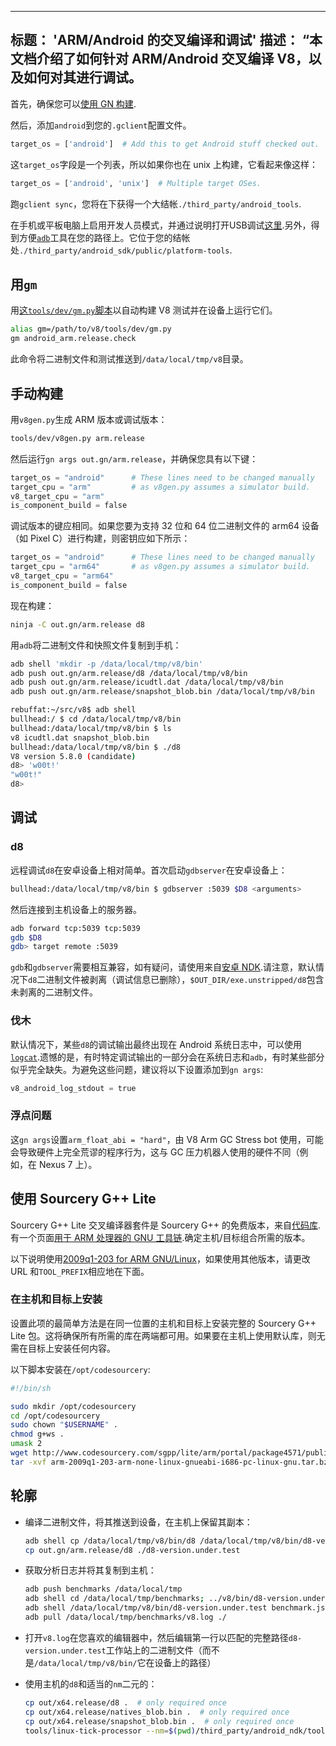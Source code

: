 ***

## 标题： 'ARM/Android 的交叉编译和调试'&#xA;描述： “本文档介绍了如何针对 ARM/Android 交叉编译 V8，以及如何对其进行调试。

首先，确保您可以[使用 GN 构建](/docs/build-gn).

然后，添加`android`到您的`.gclient`配置文件。

```python
target_os = ['android']  # Add this to get Android stuff checked out.
```

这`target_os`字段是一个列表，所以如果你也在 unix 上构建，它看起来像这样：

```python
target_os = ['android', 'unix']  # Multiple target OSes.
```

跑`gclient sync`，您将在下获得一个大结帐`./third_party/android_tools`.

在手机或平板电脑上启用开发人员模式，并通过说明打开USB调试[这里](https://developer.android.com/studio/run/device.html).另外，得到方便[`adb`](https://developer.android.com/studio/command-line/adb.html)工具在您的路径上。它位于您的结帐处`./third_party/android_sdk/public/platform-tools`.

## 用`gm`

用[这`tools/dev/gm.py`脚本](/docs/build-gn#gm)以自动构建 V8 测试并在设备上运行它们。

```bash
alias gm=/path/to/v8/tools/dev/gm.py
gm android_arm.release.check
```

此命令将二进制文件和测试推送到`/data/local/tmp/v8`目录。

## 手动构建

用`v8gen.py`生成 ARM 版本或调试版本：

```bash
tools/dev/v8gen.py arm.release
```

然后运行`gn args out.gn/arm.release`，并确保您具有以下键：

```python
target_os = "android"      # These lines need to be changed manually
target_cpu = "arm"         # as v8gen.py assumes a simulator build.
v8_target_cpu = "arm"
is_component_build = false
```

调试版本的键应相同。如果您要为支持 32 位和 64 位二进制文件的 arm64 设备（如 Pixel C）进行构建，则密钥应如下所示：

```python
target_os = "android"      # These lines need to be changed manually
target_cpu = "arm64"       # as v8gen.py assumes a simulator build.
v8_target_cpu = "arm64"
is_component_build = false
```

现在构建：

```bash
ninja -C out.gn/arm.release d8
```

用`adb`将二进制文件和快照文件复制到手机：

```bash
adb shell 'mkdir -p /data/local/tmp/v8/bin'
adb push out.gn/arm.release/d8 /data/local/tmp/v8/bin
adb push out.gn/arm.release/icudtl.dat /data/local/tmp/v8/bin
adb push out.gn/arm.release/snapshot_blob.bin /data/local/tmp/v8/bin
```

```bash
rebuffat:~/src/v8$ adb shell
bullhead:/ $ cd /data/local/tmp/v8/bin
bullhead:/data/local/tmp/v8/bin $ ls
v8 icudtl.dat snapshot_blob.bin
bullhead:/data/local/tmp/v8/bin $ ./d8
V8 version 5.8.0 (candidate)
d8> 'w00t!'
"w00t!"
d8>
```

## 调试

### d8

远程调试`d8`在安卓设备上相对简单。首次启动`gdbserver`在安卓设备上：

```bash
bullhead:/data/local/tmp/v8/bin $ gdbserver :5039 $D8 <arguments>
```

然后连接到主机设备上的服务器。

```bash
adb forward tcp:5039 tcp:5039
gdb $D8
gdb> target remote :5039
```

`gdb`和`gdbserver`需要相互兼容，如有疑问，请使用来自[安卓 NDK](https://developer.android.com/ndk).请注意，默认情况下`d8`二进制文件被剥离（调试信息已删除），`$OUT_DIR/exe.unstripped/d8`包含未剥离的二进制文件。

### 伐木

默认情况下，某些`d8`的调试输出最终出现在 Android 系统日志中，可以使用[`logcat`](https://developer.android.com/studio/command-line/logcat).遗憾的是，有时特定调试输出的一部分会在系统日志和`adb`，有时某些部分似乎完全缺失。为避免这些问题，建议将以下设置添加到`gn args`:

```python
v8_android_log_stdout = true
```

### 浮点问题

这`gn args`设置`arm_float_abi = "hard"`，由 V8 Arm GC Stress bot 使用，可能会导致硬件上完全荒谬的程序行为，这与 GC 压力机器人使用的硬件不同（例如，在 Nexus 7 上）。

## 使用 Sourcery G++ Lite

Sourcery G++ Lite 交叉编译器套件是 Sourcery G++ 的免费版本，来自[代码库](http://www.codesourcery.com/).有一个页面[用于 ARM 处理器的 GNU 工具链](http://www.codesourcery.com/sgpp/lite/arm).确定主机/目标组合所需的版本。

以下说明使用[2009q1-203 for ARM GNU/Linux](http://www.codesourcery.com/sgpp/lite/arm/portal/release858)，如果使用其他版本，请更改 URL 和`TOOL_PREFIX`相应地在下面。

### 在主机和目标上安装

设置此项的最简单方法是在同一位置的主机和目标上安装完整的 Sourcery G++ Lite 包。这将确保所有所需的库在两端都可用。如果要在主机上使用默认库，则无需在目标上安装任何内容。

以下脚本安装在`/opt/codesourcery`:

```bash
#!/bin/sh

sudo mkdir /opt/codesourcery
cd /opt/codesourcery
sudo chown "$USERNAME" .
chmod g+ws .
umask 2
wget http://www.codesourcery.com/sgpp/lite/arm/portal/package4571/public/arm-none-linux-gnueabi/arm-2009q1-203-arm-none-linux-gnueabi-i686-pc-linux-gnu.tar.bz2
tar -xvf arm-2009q1-203-arm-none-linux-gnueabi-i686-pc-linux-gnu.tar.bz2
```

## 轮廓

*   编译二进制文件，将其推送到设备，在主机上保留其副本：

    ```bash
    adb shell cp /data/local/tmp/v8/bin/d8 /data/local/tmp/v8/bin/d8-version.under.test
    cp out.gn/arm.release/d8 ./d8-version.under.test
    ```

*   获取分析日志并将其复制到主机：

    ```bash
    adb push benchmarks /data/local/tmp
    adb shell cd /data/local/tmp/benchmarks; ../v8/bin/d8-version.under.test run.js --prof
    adb shell /data/local/tmp/v8/bin/d8-version.under.test benchmark.js --prof
    adb pull /data/local/tmp/benchmarks/v8.log ./
    ```

*   打开`v8.log`在您喜欢的编辑器中，然后编辑第一行以匹配的完整路径`d8-version.under.test`工作站上的二进制文件（而不是`/data/local/tmp/v8/bin/`它在设备上的路径）

*   使用主机的`d8`和适当的`nm`二元的：

    ```bash
    cp out/x64.release/d8 .  # only required once
    cp out/x64.release/natives_blob.bin .  # only required once
    cp out/x64.release/snapshot_blob.bin .  # only required once
    tools/linux-tick-processor --nm=$(pwd)/third_party/android_ndk/toolchains/arm-linux-androideabi-4.9/prebuilt/linux-x86_64/bin/arm-linux-androideabi-nm
    ```
